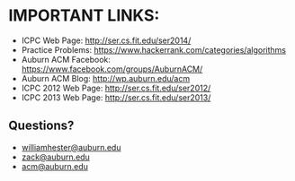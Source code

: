 IMPORTANT LINKS:
================
- ICPC Web Page:		http://ser.cs.fit.edu/ser2014/
- Practice Problems:	https://www.hackerrank.com/categories/algorithms
- Auburn ACM Facebook:	https://www.facebook.com/groups/AuburnACM/
- Auburn ACM Blog:	http://wp.auburn.edu/acm
- ICPC 2012 Web Page: http://ser.cs.fit.edu/ser2012/
- ICPC 2013 Web Page: http://ser.cs.fit.edu/ser2013/

Questions?
----------
- williamhester@auburn.edu
- zack@auburn.edu
- acm@auburn.edu
